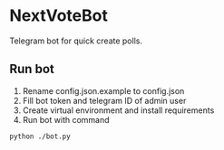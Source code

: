 # NextVoteBot #

Telegram bot for quick create polls.

## Run bot ##

1. Rename config.json.example to config.json
2. Fill bot token and telegram ID of admin user
3. Create virtual environment and install requirements
4. Run bot with command
```
python ./bot.py
```